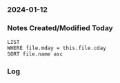 ### 2024-01-12

### Notes Created/Modified Today
```dataview
LIST 
WHERE file.mday = this.file.cday
SORT file.name asc
```
### Log
